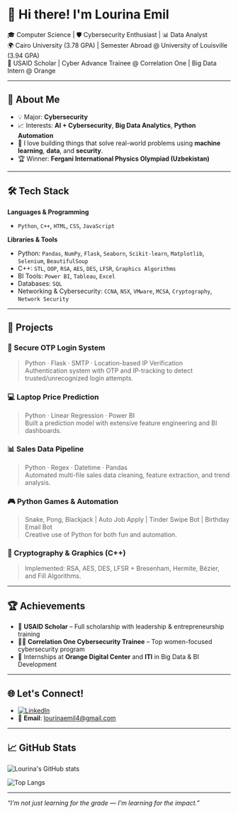 # 👋 Hi there! I'm Lourina Emil

🎓 Computer Science | 🛡️ Cybersecurity Enthusiast | 📊 Data Analyst  
🌍 Cairo University (3.78 GPA) | Semester Abroad @ University of Louisville (3.94 GPA)  
🌟 USAID Scholar | Cyber Advance Trainee @ Correlation One | Big Data Intern @ Orange

---

## 🔐 About Me

- 💡 Major: **Cybersecurity** 
- 📈 Interests: **AI + Cybersecurity**, **Big Data Analytics**, **Python Automation**
- 🧠 I love building things that solve real-world problems using **machine learning**, **data**, and **security**.
- 🏆 Winner: **Fergani International Physics Olympiad (Uzbekistan)**

---

## 🛠️ Tech Stack

**Languages & Programming**
- `Python`, `C++`, `HTML`, `CSS`, `JavaScript`

**Libraries & Tools**
- Python: `Pandas`, `NumPy`, `Flask`, `Seaborn`, `Scikit-learn`, `Matplotlib`, `Selenium`, `BeautifulSoup`
- C++: `STL`, `OOP`, `RSA`, `AES`, `DES`, `LFSR`, `Graphics Algorithms`
- BI Tools: `Power BI`, `Tableau`, `Excel`
- Databases: `SQL`
- Networking & Cybersecurity: `CCNA`, `NSX`, `VMware`, `MCSA`, `Cryptography`, `Network Security`

---

## 🚀 Projects

### 🔐 Secure OTP Login System
> Python · Flask · SMTP · Location-based IP Verification  
Authentication system with OTP and IP-tracking to detect trusted/unrecognized login attempts.

### 💻 Laptop Price Prediction
> Python · Linear Regression · Power BI  
Built a prediction model with extensive feature engineering and BI dashboards.

### 📊 Sales Data Pipeline
> Python · Regex · Datetime · Pandas  
Automated multi-file sales data cleaning, feature extraction, and trend analysis.

### 🎮 Python Games & Automation
> Snake, Pong, Blackjack | Auto Job Apply | Tinder Swipe Bot | Birthday Email Bot  
Creative use of Python for both fun and automation.

### 🔢 Cryptography & Graphics (C++)
> Implemented: RSA, AES, DES, LFSR + Bresenham, Hermite, Bézier, and Fill Algorithms.

---

## 🏆 Achievements

- 🏅 **USAID Scholar** – Full scholarship with leadership & entrepreneurship training  
- 👩‍💻 **Correlation One Cybersecurity Trainee** – Top women-focused cybersecurity program  
- 💼 Internships at **Orange Digital Center** and **ITI** in Big Data & BI Development

---

## 🌐 Let's Connect!

- [![LinkedIn](https://img.shields.io/badge/LinkedIn-blue?style=flat&logo=linkedin)](https://www.linkedin.com/in/lourina-emil-59a2741b6/)
- 📧 **Email**: lourinaemil4@gmail.com

---

## 📈 GitHub Stats

![Lourina's GitHub stats](https://github-readme-stats.vercel.app/api?username=lourina222&show_icons=true&theme=tokyonight)

![Top Langs](https://github-readme-stats.vercel.app/api/top-langs/?username=lourina222&layout=compact)

---

_“I’m not just learning for the grade — I’m learning for the impact.”_
